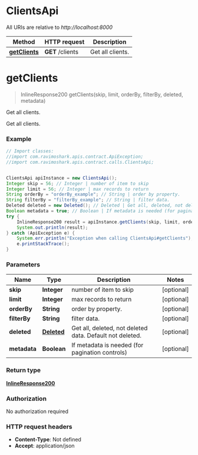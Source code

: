 # ClientsApi

All URIs are relative to *http://localhost:8000*

Method | HTTP request | Description
------------- | ------------- | -------------
[**getClients**](ClientsApi.md#getClients) | **GET** /clients | Get all clients.

<a name="getClients"></a>
# **getClients**
> InlineResponse200 getClients(skip, limit, orderBy, filterBy, deleted, metadata)

Get all clients.

Get all clients.

### Example
```java
// Import classes:
//import com.ravimoshark.apis.contract.ApiException;
//import com.ravimoshark.apis.contract.calls.ClientsApi;


ClientsApi apiInstance = new ClientsApi();
Integer skip = 56; // Integer | number of item to skip
Integer limit = 56; // Integer | max records to return
String orderBy = "orderBy_example"; // String | order by property.
String filterBy = "filterBy_example"; // String | filter data.
Deleted deleted = new Deleted(); // Deleted | Get all, deleted, not deleted data. Default not deleted.
Boolean metadata = true; // Boolean | If metadata is needed (for pagination controls)
try {
    InlineResponse200 result = apiInstance.getClients(skip, limit, orderBy, filterBy, deleted, metadata);
    System.out.println(result);
} catch (ApiException e) {
    System.err.println("Exception when calling ClientsApi#getClients");
    e.printStackTrace();
}
```

### Parameters

Name | Type | Description  | Notes
------------- | ------------- | ------------- | -------------
 **skip** | **Integer**| number of item to skip | [optional]
 **limit** | **Integer**| max records to return | [optional]
 **orderBy** | **String**| order by property. | [optional]
 **filterBy** | **String**| filter data. | [optional]
 **deleted** | [**Deleted**](.md)| Get all, deleted, not deleted data. Default not deleted. | [optional]
 **metadata** | **Boolean**| If metadata is needed (for pagination controls) | [optional]

### Return type

[**InlineResponse200**](InlineResponse200.md)

### Authorization

No authorization required

### HTTP request headers

 - **Content-Type**: Not defined
 - **Accept**: application/json

